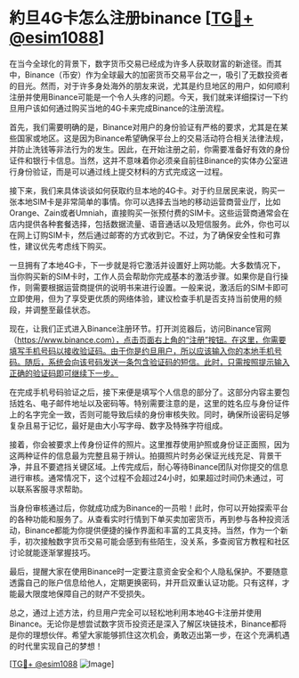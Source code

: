 # 約旦4G卡怎么注册binance [[TG💪+ @esim1088](https://t.me/s/esim1088)]

在当今全球化的背景下，数字货币交易已经成为许多人获取财富的新途径。而其中，Binance（币安）作为全球最大的加密货币交易平台之一，吸引了无数投资者的目光。然而，对于许多身处海外的朋友来说，尤其是约旦地区的用户，如何顺利注册并使用Binance可能是一个令人头疼的问题。今天，我们就来详细探讨一下约旦用户该如何通过购买当地的4G卡来完成Binance的注册流程。

首先，我们需要明确的是，Binance对用户的身份验证有严格的要求，尤其是在某些国家或地区。这是因为Binance希望确保平台上的交易活动符合相关法律法规，并防止洗钱等非法行为的发生。因此，在开始注册之前，你需要准备好有效的身份证件和银行卡信息。当然，这并不意味着你必须亲自前往Binance的实体办公室进行身份验证，而是可以通过线上提交材料的方式完成这一过程。

接下来，我们来具体谈谈如何获取约旦本地的4G卡。对于约旦居民来说，购买一张本地SIM卡是非常简单的事情。你可以选择去当地的移动运营商营业厅，比如Orange、Zain或者Umniah，直接购买一张预付费的SIM卡。这些运营商通常会在店内提供各种套餐选择，包括数据流量、语音通话以及短信服务。此外，你也可以在网上订购SIM卡，然后通过邮寄的方式收到它。不过，为了确保安全性和可靠性，建议优先考虑线下购买。

一旦拥有了本地4G卡，下一步就是将它激活并设置好上网功能。大多数情况下，当你购买新的SIM卡时，工作人员会帮助你完成基本的激活步骤。如果你是自行操作，则需要根据运营商提供的说明书来进行设置。一般来说，激活后的SIM卡即可立即使用，但为了享受更优质的网络体验，建议检查手机是否支持当前使用的频段，并调整至最佳状态。

现在，让我们正式进入Binance注册环节。打开浏览器后，访问Binance官网（https://www.binance.com），点击页面右上角的“注册”按钮。在这里，你需要填写手机号码以接收验证码。由于你是约旦用户，所以应该输入你的本地手机号码。随后，系统会向该号码发送一条包含验证码的短信。此时，只需按照提示输入正确的验证码即可继续下一步。

在完成手机号码验证之后，接下来便是填写个人信息的部分了。这部分内容主要包括姓名、电子邮件地址以及密码等。特别需要注意的是，这里的姓名应与身份证件上的名字完全一致，否则可能导致后续的身份审核失败。同时，确保所设密码足够复杂且易于记忆，最好是由大小写字母、数字及特殊字符组成。

接着，你会被要求上传身份证件的照片。这里推荐使用护照或身份证正面照，因为这两种证件的信息最为完整且易于辨认。拍摄照片时务必保证光线充足、背景干净，并且不要遮挡关键区域。上传完成后，耐心等待Binance团队对你提交的信息进行审核。通常情况下，这个过程不会超过24小时，如果超过时间仍未通过，可以联系客服寻求帮助。

当身份审核通过后，你就成功成为Binance的一员啦！此时，你可以开始探索平台的各种功能和服务了。从查看实时行情到下单买卖加密货币，再到参与各种投资活动，Binance都能为你提供便捷的操作界面和丰富的工具支持。当然，作为一个新手，初次接触数字货币交易可能会感到有些陌生，没关系，多查阅官方教程和社区讨论就能逐渐掌握技巧。

最后，提醒大家在使用Binance时一定要注意资金安全和个人隐私保护。不要随意透露自己的账户信息给他人，定期更换密码，并开启双重认证功能。只有这样，才能最大限度地保障自己的财产不受损失。

总之，通过上述方法，约旦用户完全可以轻松地利用本地4G卡注册并使用Binance。无论你是想尝试数字货币投资还是深入了解区块链技术，Binance都将是你的理想伙伴。希望大家能够抓住这次机会，勇敢迈出第一步，在这个充满机遇的时代里实现自己的梦想！

[[TG💪+ @esim1088](https://t.me/s/esim1088) ![Image](https://i.postimg.cc/4NQfJmqS/Snipaste-2025-05-13-00-14-12.png)]